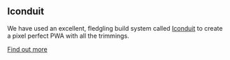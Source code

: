 ## Iconduit

We have used an excellent, fledgling build system called [Iconduit](https://github.com/iconduit) to create a pixel perfect PWA with all the trimmings.

[Find out more](https://docs.listingslab.com/docs/examples/iconduit/)
